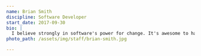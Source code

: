 ```yaml
---
name: Brian Smith
discipline: Software Developer
start_date: 2017-09-30
bio: |
  I believe strongly in software's power for change. It's awesome to have a chance to work on software with the intention of making the world (or at least the city) a better place. It's even more amazing to be able to share that code and allow other cities to benefit from and build on it.
photo_path: /assets/img/staff/brian-smith.jpg

---
```

